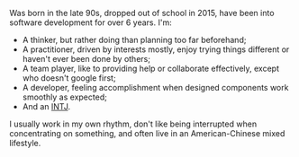 Was born in the late 90s, dropped out of school in 2015, have been into software development for over 6 years. I'm:

- A thinker, but rather doing than planning too far beforehand;
- A practitioner, driven by interests mostly, enjoy trying things different or haven't ever been done by others;
- A team player, like to providing help or collaborate effectively, except who doesn't google first;
- A developer, feeling accomplishment when designed components work smoothly as expected;
- And an [INTJ](https://www.16personalities.com/intj-personality).

I usually work in my own rhythm, don't like being interrupted when concentrating on something, and often live in an American-Chinese mixed lifestyle.
